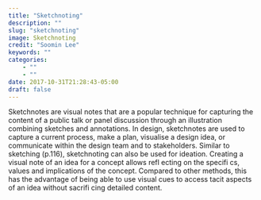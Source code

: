 ```yaml
---
title: "Sketchnoting"
description: ""
slug: "sketchnoting"
image: Sketchnoting
credit: "Soomin Lee"
keywords: ""
categories:
    - ""
    - ""
date: 2017-10-31T21:28:43-05:00
draft: false
---
```


Sketchnotes are visual notes that are a popular technique for capturing the content of a public talk or panel discussion through an illustration combining sketches and annotations. In design, sketchnotes are used to capture a current process, make a plan, visualise a design idea, or communicate within the design team and to stakeholders. Similar to sketching (p.116), sketchnoting can also be used for ideation. Creating a visual note of an idea for a concept allows refl ecting on the specifi cs, values and implications of the concept. Compared to other methods, this has the advantage of being able to use visual cues to access tacit aspects of an idea without sacrifi cing detailed content.

